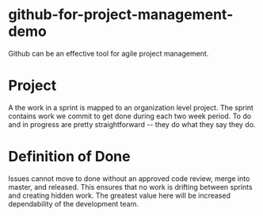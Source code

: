 # github-for-project-management-demo

Github can be an effective tool for agile project management.

Project
====

A the work in a sprint is mapped to an organization level project. The sprint contains work we commit to get done during each two week period. To do and in progress are pretty straightforward -- they do what they say they do.

Definition of Done
==
Issues cannot move to done without an approved code review, merge into master, and released. This ensures that no work is drifting between sprints and creating hidden work. The greatest value here will be increased dependability of the development team.
